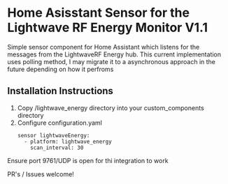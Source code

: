 # Home Asisstant Sensor for the Lightwave RF Energy Monitor V1.1

Simple sensor component for Home Assistant which listens for the messages from the LightwaveRF Energy hub. This current implementation uses polling method, I may migrate it to a asynchronous approach in the future depending on how it perfroms

## Installation Instructions

1. Copy /lightwave_energy directory into your custom_components directory
2. Configure configuration.yaml
   ```
   sensor lightwaveEnergy:
     - platform: lightwave_energy
       scan_interval: 30
   ```

Ensure port 9761/UDP is open for thi integration to work

PR's / Issues welcome!
